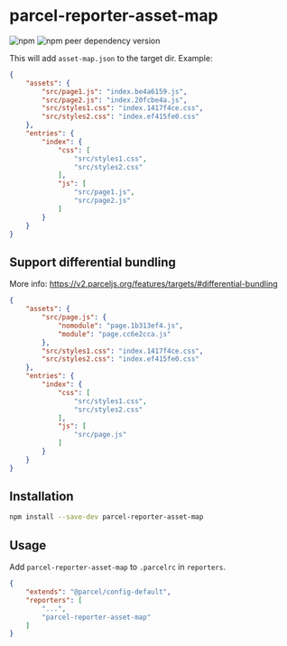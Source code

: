 # parcel-reporter-asset-map

![npm](https://img.shields.io/npm/v/@hyqo/parcel-reporter-asset-map)
![npm peer dependency version](https://img.shields.io/npm/dependency-version/@hyqo/parcel-reporter-asset-map/peer/parcel)

This will add `asset-map.json` to the target dir. Example:

```json
{
    "assets": {
        "src/page1.js": "index.be4a6159.js",
        "src/page2.js": "index.20fcbe4a.js",
        "src/styles1.css": "index.1417f4ce.css",
        "src/styles2.css": "index.ef415fe0.css"
    },
    "entries": {
        "index": {
            "css": [
                "src/styles1.css",
                "src/styles2.css"
            ],
            "js": [
                "src/page1.js",
                "src/page2.js"
            ]
        }
    }
}
```

## Support differential bundling

More info: https://v2.parceljs.org/features/targets/#differential-bundling

```json
{
    "assets": {
        "src/page.js": {
            "nomodule": "page.1b313ef4.js",
            "module": "page.cc6e2cca.js"
        },
        "src/styles1.css": "index.1417f4ce.css",
        "src/styles2.css": "index.ef415fe0.css"
    },
    "entries": {
        "index": {
            "css": [
                "src/styles1.css",
                "src/styles2.css"
            ],
            "js": [
                "src/page.js"
            ]
        }
    }
}
```

## Installation

```sh
npm install --save-dev parcel-reporter-asset-map
```

## Usage

Add `parcel-reporter-asset-map` to `.parcelrc` in `reporters`.

```json
{
    "extends": "@parcel/config-default",
    "reporters": [
        "...",
        "parcel-reporter-asset-map"
    ]
}
```

